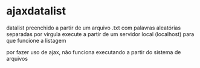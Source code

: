 # ajaxdatalist
datalist preenchido a partir de um arquivo .txt com palavras aleatórias separadas por virgula 
execute a partir de um servidor local (localhost) para que funcione a listagem

por fazer uso de ajax, não funciona executando a partir do sistema de arquivos
